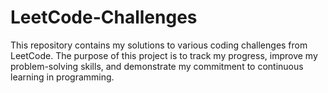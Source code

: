 # LeetCode-Challenges
This repository contains my solutions to various coding challenges from LeetCode. The purpose of this project is to track my progress, improve my problem-solving skills, and demonstrate my commitment to continuous learning in programming.
